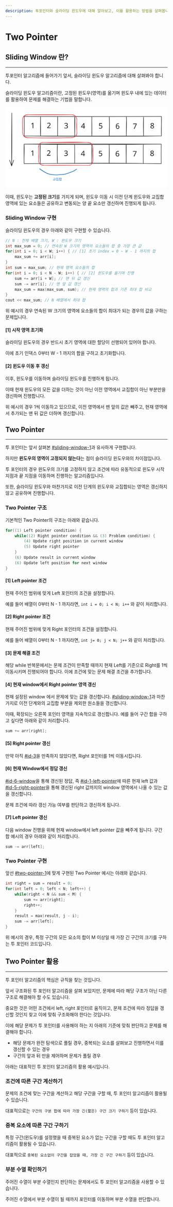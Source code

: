 ```yaml
---
description: 투포인터와 슬라이딩 윈도우에 대해 알아보고, 이를 활용하는 방법을 살펴봅니다.
---
```


# Two Pointer

## Sliding Window 란?

***

투포인터 알고리즘에 들어가기 앞서, 슬라이딩 윈도우 알고리즘에 대해 살펴봐야 합니다.

슬라이딩 윈도우 알고리즘이란, 고정된 윈도우(영역)를 옮기며 윈도우 내에 있는 데이터를 활용하여 문제를 해결하는 기법을 말합니다.

<img src="../../.gitbook/assets/file.excalidraw.svg" alt="갱신 시 교집합 영역" class="gitbook-drawing">

이때, 윈도우는 **고정된 크기**를 가지게 되며, 윈도우 이동 시 이전 단계 윈도우와 교집합 영역에 있는 요소들은 공유하고 변동되는 양 끝 요소만 갱신하며 진행되게 됩니다.

### Sliding Window 구현

슬라이딩 윈도우의 경우 아래와 같이 구현할 수 있습니다.

```cpp
// N : 전체 배열 크기, W : 윈도우 크기
int max_sum = 0; // 연속된 W 크기의 영역의 요소들의 합 중 가장 큰 값
for(int i = 0; i < W; i++) { // [1] 초기 index = 0 ~ W - 1 까지의 합
    max_sum += arr[i];
}
int sum = max_sum; // 현재 영역 요소들의 합
for(int i = 0; i < N - W; i++) { // [2] 윈도우를 옮기며 진행
    sum += arr[i + W]; // 맨 뒤 값 갱신
    sum -= arr[i]; // 맨 앞 값 갱신
    max_sum = max(max_sum, sum); // 현재 영역의 합과 기존 최대 합 비교
}
cout << max_sum; // N 배열에서 최대 합
```

위 예시의 경우 연속된 W 크기의 영역에 요소들의 합이 최대가 되는 경우의 값을 구하는 문제입니다.

#### \[1] 시작 영역 초기화

슬라이딩 윈도우의 경우 반드시 초기 영역에 대한 할당이 선행되어 있어야 합니다.

이에 초기 인덱스 0부터 W - 1 까지의 합을 구하고 초기화합니다.

#### \[2] 윈도우 이동 후 갱신

이후, 윈도우를 이동하며 슬라이딩 윈도우를 진행하게 됩니다.

이때 현재 윈도우의 모든 값을 더하는 것이 아닌 이전 영역에서 교집합이 아닌 부분만을 갱신하며 진행합니다.

위 예시의 경우 1씩 이동하고 있으므로, 이전 영역에서 맨 앞의 값은 빼주고, 현재 영역에서 추가되는 맨 뒤 값은 더하며 갱신합니다.



## Two Pointer

***

투 포인터는 앞서 살펴본 [#sliding-window-1](two-pointer.md#sliding-window-1 "mention")과 유사하게 구현합니다.

하지만 **윈도우의 영역이 고정되지 않는다**는 점이 슬라이딩 윈도우와의 차이점입니다.

투 포인터의 경우 윈도우의 크기를 고정하지 않고 조건에 따라 유동적으로 윈도우 시작 지점과 끝 지점을 이동하며 진행하는 알고리즘입니다.

또한, 슬라이딩 윈도우와 마찬가지로 이전 단계의 윈도우와 교집합되는 영역은 갱신하지 않고 공유하며 진행합니다.

### Two Pointer 구조

기본적인 Two Pointer의 구조는 아래와 같습니다.

```cpp
for((1) Left pointer condition) {
    while((2) Right pointer condition && (3) Problem condition) {
        (4) Update right position in current window
        (5) Update right pointer
    }
    (6) Update result in current window
    (6) Update left position for next window
}
```

#### \[1] Left pointer 조건

현재 주어진 범위에 맞게 Left 포인터의 조건을 설정합니다.

예를 들어 배열이 0부터 N - 1 까지라면, `int i = 0; i < N; i++` 와 같이 처리합니다.

#### \[2] Right pointer 조건

현재 주어진 범위에 맞게 Right 포인터의 조건을 설정합니다.

예를 들어 배열이 0부터 N - 1 까지라면,  `int j= 0; j < N; j++` 와 같이 처리합니다.

#### \[3] 문제 해결 조건

해당 while 반복문에서는 문제 조건이 만족할 때까지 현재 Left를 기준으로 Right를 1씩 이동시키며 진행되어야 합니다. 이에 조건에 맞는 문제 해결 조건을 추가합니다.

#### \[4] 현재 window에서 Right pointer 영역 갱신

현재 설정된 window 에서 문제에 맞는 값을 갱신합니다. [#sliding-window-1](two-pointer.md#sliding-window-1 "mention")과 마찬가지로 이전 단계와의 교집합 부분을 제외한 원소들을 갱신합니다.

이때, 확장되는 오른쪽 포인터 영역을 지속적으로 갱신합니다. 예를 들어 구간 합을 구하고 싶다면 아래와 같이 처리합니다.

```cpp
sum += arr[right];
```

#### \[5] Right pointer 갱신

만약 아직 [#id-3](two-pointer.md#id-3 "mention")을 만족하지 않았다면, Right 포인터를 1씩 이동시킵니다.

#### \[6] 현재 Window에서 정답 갱신

[#id-6-window](two-pointer.md#id-6-window "mention")을 통해 갱신된 정답, 즉 [#id-1-left-pointer](two-pointer.md#id-1-left-pointer "mention")에 따른 현재 left 값과 [#id-5-right-pointer](two-pointer.md#id-5-right-pointer "mention")을 통해 갱신된 right 값까지의 window 영역에서 나올 수 있는 값을 갱신합니다.

문제 조건에 따라 갱신 가능 여부를 판단하고 갱신하게 됩니다.

#### \[7] Left pointer 갱신

다음 window 진행을 위해 현재 window에서 left pointer 값을 빼주게 됩니다. 구간 합 예시의 경우 아래와 같이 처리합니다.

```cpp
sum -= arr[left];
```

### Two Pointer 구현

앞선 [#two-pointer-1](two-pointer.md#two-pointer-1 "mention")에 맞게 구현된 Two Pointer 예시는 아래와 같습니다.

```cpp
int right = sum = result = 0;
for(int left = 0; left < N; left++) {
    while(right < N && sum < M) {
        sum += arr[right];
        right++;
    }
    result = max(result, j - i);
    sum -= arr[left];
}
```

위 예시의 경우, 특정 구간의 모든 요소의 합이 M 이상일 때 가장 긴 구간의 크기를 구하는 투 포인터 코드입니다.



## Two Pointer 활용

***

투 포인터 알고리즘의 핵심은 규칙을 찾는 것입니다.

앞서 구조화된 투 포인터 알고리즘을 살펴 보았지만, 문제에 따라 해당 구조가 아닌 다른 구조로 해결해야 할 수도 있습니다.

중요한 것은 어떤 조건에서 left, right 포인터르 움직이고, 문제 조건에 따라 정답을 갱신할 것인지 찾고 이에 맞춰 구조화해야 한다는 것입니다.

이에 해당 문제가 투 포인터를 사용해야 하는 지 아래의 기준에 맞춰 판단하고 문제를 해결해야 합니다.

* 해당 문제가 완전 탐색으로 풀릴 경우, 중복되는 요소를 살펴보고 진행하면서 이를 갱신할 수 있는 경우
* 구간의 앞과 뒤 만을 제어하며 문제가 풀릴 경우

아래는 대표적인 투 포인터 알고리즘의 활용 예시입니다.

### 조건에 따른 구간 계산하기

문제의 조건에 맞는 구간을 계산하고 해당 구간을 구할 때, 투 포인터 알고리즘이 활용될 수 있습니다.

대표적으로는 `구간의 구분 합에 따라 가장 긴(짧은) 구간 크기 구하기` 등이 있습니다.

### 중복 요소에 따른 구간 구하기

특정 구간(윈도우)를 설정했을 때 중복된 요소가 없는 구간을 구할 때도 투 포인터 알고리즘이 활용될 수 있습니다.

대표적으로 `중복된 요소없이 구간을 잡았을 때, 가장 긴 구간 구하기` 등이 있습니다.

### 부분 수열 확인하기

주어진 수열이 부분 수열인지 판단하는 문제에서도 투 포인터 알고리즘을 사용할 수 있습니다.

주어진 수열에서 부분 수열이 될 때까지 포인터를 이동하며 부분 수열을 판단합니다.
